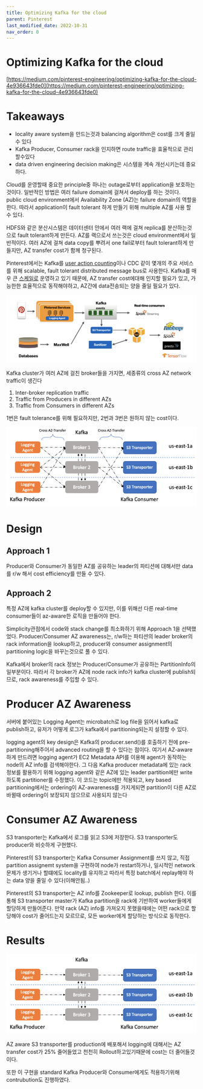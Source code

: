 ```yaml
---
title: Optimizing Kafka for the cloud
parent: Pinterest
last_modified_date: 2022-10-31
nav_order: 0
---
```

# Optimizing Kafka for the cloud



[https://medium.com/pinterest-engineering/optimizing-kafka-for-the-cloud-4e936643fde0](https://medium.com/pinterest-engineering/optimizing-kafka-for-the-cloud-4e936643fde0)

# Takeaways

- locality aware system을 만드는것과 balancing algorithm은 cost를 크게 줄일 수 있다
- Kafka Producer, Consumer rack을 인지하면 route traffic을 효율적으로 관리할수있다
- data driven engineering decision making은 시스템을 계속 개선시키는데 중요하다.

Cloud를 운영할때 중요한 principle중 하나는 outage로부터 application을 보호하는 것이다. 일반적인 방법은 여러 failure domain에 걸쳐서 deploy를 하는 것이다. public cloud environment에서 Availability Zone (AZ)는 failure domain의 역할을 한다. 따라서 application이 fault tolerant 하게 만들기 위해 multiple AZ를 사용 할 수 있다.

HDFS와 같은 분산시스템은 데이터센터 안에서 여러 랙에 걸쳐 replica를 분산하는것으로 fault tolerant하게 만든다. AZ를 랙으로서 쓰는것은 cloud environment에서 일반적이다. 여러 AZ에 걸쳐 data copy를 뿌려서 one fail로부터 fault tolerant하게 만들지만, AZ transfer cost가 함께 청구된다.

Pinterest에서는 Kafka를 [user action counting](https://medium.com/pinterest-engineering/building-a-real-time-user-action-counting-system-for-ads-88a60d9c9a)이나 CDC 같이 몇개의 주요 서비스를 위해 scalable, fault tolerant distributed message bus로 사용한다. Kafka를 매우 큰 [스케일로](https://medium.com/pinterest-engineering/how-pinterest-runs-kafka-at-scale-ff9c6f735be) 운영하고 있기 때문에, AZ transfer cost에대해 인지할 필요가 있고, 가능한한 효율적으로 동작해야하고, AZ간에 data전송되는 양을 줄일 필요가 있다.

![Architecture](optimizing-kafka-for-the-cloud/Untitled.png)

Kafka cluster가 여러 AZ에 걸친 broker들을 가지면, 세종류의 cross AZ network traffic이 생긴다

1. Inter-broker replication traffic
2. Traffic from Producers in different AZs
3. Traffic from Consumers in different AZs

1번은 fault tolerance를 위해 필요하지만, 2번과 3번은 원하지 않는 cost이다.

![problem](optimizing-kafka-for-the-cloud/Untitled1.png)

# Design

## Approach 1

Producer와 Consumer가 동일한 AZ를 공유하는 leader의 파티션에 대해서만 data를 r/w 해서 cost efficiency를 만들 수 있다.

## Approach 2

특정 AZ에 kafka cluster를 deploy할 수 있지만, 이를 위해선 다른 real-time consumer들이 az-aware한 로직을 만들어야 한다.

Simplicity관점에서 code와 stack change를 최소화하기 위해 Approach 1을 선택했었다. Producer/Consumer AZ awareness는, r/w하는 파티션의 leader broker의 rack information을 lookup하고, producer와 consumer assignment의 partitioning logic을 바꾸는것으로 풀 수 있다.

Kafka에서 broker의 rack 정보는 Producer/Consumer가 공유하는 PartitionInfo의 일부분이다. 따라서 각 broker가 AZ에 node rack info가 kafka cluster에 publish되므로, rack awareness를 주입할 수 있다.

# Producer AZ Awareness

서버에 붙어있는 Logging Agent는 microbatch로 log file을 읽어서 kafka로 publish하고, 유저가 어떻게 로그가 kafka에서 partitioning되는지 설정할 수 있다.

logging agent의 key design은 Kafka의 producer.send()를 호출하기 전에 pre-partitioning해주어서 advanced routing을 할 수 있다는 점이다. 여기서 AZ-aware하게 만드려면 logging agent가 EC2 Metadata API를 이용해 agent가 동작하는 node의 AZ info를 검색해야한다. 그 다음 Kafka producer metadata에 있는 rack 정보를 활용하기 위해 logging agent와 같은 AZ에 있는 leader partition에만 write하도록 partitioner를 수정했다. 이 코드는 topic에만 적용되고, key based partitioning에서는 ordering이 AZ-awareness를 가지게되면 partition이 다른 AZ로 바뀔때 ordering이 보장되지 않으므로 사용되지 않는다

# Consumer AZ Awareness

S3 transporter는 Kafka에서 로그를 읽고 S3에 저장한다. S3 transporter도 producer와 비슷하게 구현했다.

Pinterest의 S3 transporter는 Kafka Consumer Assignment를 쓰지 않고, 직접 partition assignemt system을 구현하여 node가 restart하거나, 일시적인 network 문제가 생기거나 할떄에도 locality를 유지하고 따라서 특정 batch에서 replay해야 하는 data 양을 줄일 수 있다(이해안됨..)

Pinterest의 S3 transporter는 AZ info를 Zookeeper로 lookup, publish 한다. 이를 통해 S3 transporter master가 Kafka partition을 rack에 기반하여 worker들에게 할당하게 만들어준다. 만약 rack (AZ) info를 가져오지 못했을때에는 어떤 rack으로 할당해야 cost가 줄어드는지 모르므로, 모든 worker에게 할당하는 방식으로 동작한다.

# Results

![result](optimizing-kafka-for-the-cloud/Untitled2.png)

AZ aware S3 transporter를 production에 배포해서 logging에 대해서는 AZ transfer cost가 25% 줄어들었고 천천히 Rollout하고있기때문에 cost는 더 줄어들것이다.

또한 이 구현을 standard Kafka Producer와 Consumer에게도 적용하기위해 contrubution도 진행하였다.